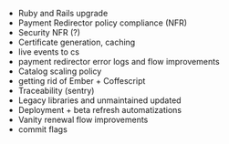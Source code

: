 - Ruby and Rails upgrade
- Payment Redirector policy compliance (NFR)
- Security NFR (?)
- Certificate generation, caching
- live events to cs 
- payment redirector error logs and flow improvements
- Catalog scaling policy
- getting rid of Ember + Coffescript
- Traceability (sentry) 
- Legacy libraries and unmaintained updated
- Deployment + beta refresh automatizations
- Vanity renewal flow improvements
- commit flags

